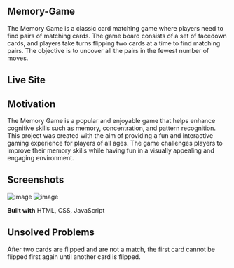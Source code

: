 ## Memory-Game
The Memory Game is a classic card matching game where players need to find pairs of matching cards. The game board consists of a set of facedown cards, and players take turns flipping two cards at a time to find matching pairs. The objective is to uncover all the pairs in the fewest number of moves.

## Live Site


## Motivation
The Memory Game is a popular and enjoyable game that helps enhance cognitive skills such as memory, concentration, and pattern recognition. This project was created with the aim of providing a fun and interactive gaming experience for players of all ages. The game challenges players to improve their memory skills while having fun in a visually appealing and engaging environment.

## Screenshots
![image](https://github.com/lustyun/Memory-Game/assets/72274267/41821f82-3936-4539-972d-27e9f166e09c)
![image](https://github.com/lustyun/Memory-Game/assets/72274267/48bcad2a-4b39-44eb-ba5c-b99b46d12d2f)

<b>Built with</b>
HTML, CSS, JavaScript

## Unsolved Problems
After two cards are flipped and are not a match, the first card cannot be flipped first again until another card is flipped.
